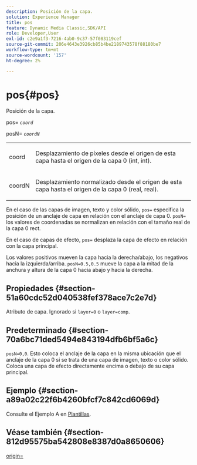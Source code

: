 ```yaml
---
description: Posición de la capa.
solution: Experience Manager
title: pos
feature: Dynamic Media Classic,SDK/API
role: Developer,User
exl-id: c2e9a1f3-7216-4ab0-9c37-57f083119cef
source-git-commit: 206e4643e3926cb85b4be2189743578f88180be7
workflow-type: tm+mt
source-wordcount: '157'
ht-degree: 2%

---
```


# pos{#pos}

Posición de la capa.

pos= *`coord`*

posN= *`coordN`*

<table id="simpletable_754F76EE00BF4129B07502647FF172B7"> 
 <tr class="strow"> 
  <td class="stentry"> <p><span class="varname"> coord</span> </p> </td> 
  <td class="stentry"> <p>Desplazamiento de píxeles desde el origen de esta capa hasta el origen de la capa 0 (int, int). </p></td> 
 </tr> 
 <tr class="strow"> 
  <td class="stentry"> <p><span class="varname"> coordN</span> </p></td> 
  <td class="stentry"> <p>Desplazamiento normalizado desde el origen de esta capa hasta el origen de la capa 0 (real, real). </p></td> 
 </tr> 
</table>

En el caso de las capas de imagen, texto y color sólido, `pos=` especifica la posición de un anclaje de capa en relación con el anclaje de capa 0. `posN=` los valores de coordenadas se normalizan en relación con el tamaño real de la capa 0 rect.

En el caso de capas de efecto, `pos=` desplaza la capa de efecto en relación con la capa principal.

Los valores positivos mueven la capa hacia la derecha/abajo, los negativos hacia la izquierda/arriba. `posN=0.5,0.5` mueve la capa a la mitad de la anchura y altura de la capa 0 hacia abajo y hacia la derecha.

## Propiedades {#section-51a60cdc52d040538fef378ace7c2e7d}

Atributo de capa. Ignorado si `layer=0` o `layer=comp`.

## Predeterminado {#section-70a6bc71ded5494e843194dfb6bf5a6c}

`posN=0,0`. Esto coloca el anclaje de la capa en la misma ubicación que el anclaje de la capa 0 si se trata de una capa de imagen, texto o color sólido. Coloca una capa de efecto directamente encima o debajo de su capa principal.

## Ejemplo {#section-a89a02c22f6b4260bfcf7c842cd6069d}

Consulte el Ejemplo A en [Plantillas](../../../../../is-api/http-ref/image-serving-api-ref/c-http-protocol-reference/c-templates/c-templates.md#concept-3cd2d2adae0e41b2979b9640244d4d3e).

## Véase también {#section-812d95575ba542808e8387d0a8650606}

[origin=](../../../../../is-api/http-ref/image-serving-api-ref/c-http-protocol-reference/c-command-reference/r-origin.md#reference-e11c7ac06e2240cc884c3fec98f05138)

